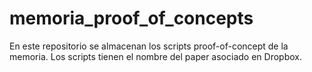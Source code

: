 # memoria_proof_of_concepts
En este repositorio se almacenan los scripts proof-of-concept de la memoria.
Los scripts tienen el nombre del paper asociado en Dropbox.
